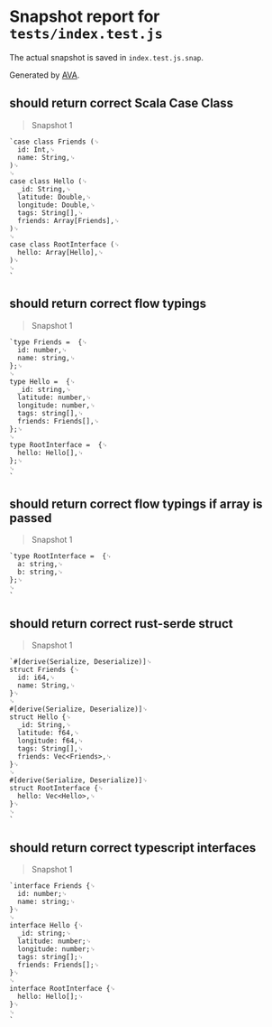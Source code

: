 # Snapshot report for `tests/index.test.js`

The actual snapshot is saved in `index.test.js.snap`.

Generated by [AVA](https://ava.li).

## should return correct Scala Case Class

> Snapshot 1

    `case class Friends (␊
      id: Int,␊
      name: String,␊
    )␊
    ␊
    case class Hello (␊
      _id: String,␊
      latitude: Double,␊
      longitude: Double,␊
      tags: String[],␊
      friends: Array[Friends],␊
    )␊
    ␊
    case class RootInterface (␊
      hello: Array[Hello],␊
    )␊
    ␊
    `

## should return correct flow typings

> Snapshot 1

    `type Friends =  {␊
      id: number,␊
      name: string,␊
    };␊
    ␊
    type Hello =  {␊
      _id: string,␊
      latitude: number,␊
      longitude: number,␊
      tags: string[],␊
      friends: Friends[],␊
    };␊
    ␊
    type RootInterface =  {␊
      hello: Hello[],␊
    };␊
    ␊
    `

## should return correct flow typings if array is passed

> Snapshot 1

    `type RootInterface =  {␊
      a: string,␊
      b: string,␊
    };␊
    ␊
    `

## should return correct rust-serde struct

> Snapshot 1

    `#[derive(Serialize, Deserialize)]␊
    struct Friends {␊
      id: i64,␊
      name: String,␊
    }␊
    ␊
    #[derive(Serialize, Deserialize)]␊
    struct Hello {␊
      _id: String,␊
      latitude: f64,␊
      longitude: f64,␊
      tags: String[],␊
      friends: Vec<Friends>,␊
    }␊
    ␊
    #[derive(Serialize, Deserialize)]␊
    struct RootInterface {␊
      hello: Vec<Hello>,␊
    }␊
    ␊
    `

## should return correct typescript interfaces

> Snapshot 1

    `interface Friends {␊
      id: number;␊
      name: string;␊
    }␊
    ␊
    interface Hello {␊
      _id: string;␊
      latitude: number;␊
      longitude: number;␊
      tags: string[];␊
      friends: Friends[];␊
    }␊
    ␊
    interface RootInterface {␊
      hello: Hello[];␊
    }␊
    ␊
    `
